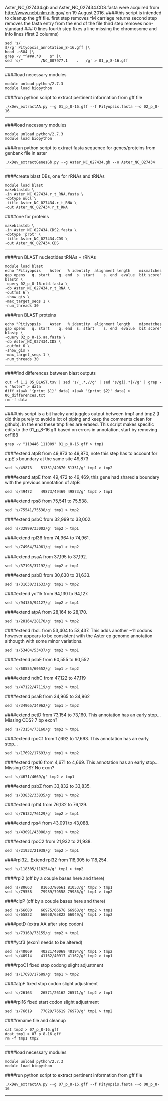 Aster_NC_027434.gb and Aster_NC_027434.CDS.fasta were acquired from http://www.ncbi.nlm.nih.gov/ on 19 August 2016.
####this script is intended to cleanup the gff file. first step removes ^M carriage returns second step removes the fasta entry from the end of the file third step removes non-standard ###			0 lines fourth step fixes a line missing the chromosome and info lines (first 2 columns)
```
sed 's/$//g' Pityopsis_annotation_8-16.gff |\
head -n584 |\
grep -v "^###.*0	$" |\
sed 's/^		/NC_007977.1	.	/g' > 01_p_8-16.gff
```
---
####load necessary modules
```
module unload python/2.7.3
module load biopython
```
####run python script to extract pertinent information from gff file
```
./xDev_extractAA.py --g 01_p_8-16.gff --f Pityopsis.fasta --o 02_p_8-16
```
---
####load necessary modules
```
module unload python/2.7.3
module load biopython
```
####run python script to extract fasta sequence for genes/proteins from genbank file in aster
```
./xDev_extractGenesGb.py --g Aster_NC_027434.gb --o Aster_NC_027434
```
---
####create blast DBs, one for rRNAs and tRNAs
```
module load blast
makeblastdb \
-in Aster_NC_027434.r_t_RNA.fasta \
-dbtype nucl \
-title Aster_NC_027434.r_t_RNA \
-out Aster_NC_027434.r_t_RNA
```
####one for proteins
```
makeblastdb \
-in Aster_NC_027434.CDS2.fasta \
-dbtype 'prot' \
-title Aster_NC_027434.CDS \
-out Aster_NC_027434.CDS
```
---
####run BLAST nucleotides tRNAs + rRNAs
```
module load blast
echo "Pitiyopsis	Aster	% identity	alignment length	mismatches	gap opens	q. start	q. end	s. start	s. end	evalue	bit score"
blastn \
-query 02_p_8-16.ntd.fasta \
-db Aster_NC_027434.r_t_RNA \
-outfmt 6 \
-show_gis \
-max_target_seqs 1 \
-num_threads 30
```
####run BLAST proteins
```
echo "Pitiyopsis	Aster	% identity	alignment length	mismatches	gap opens	q. start	q. end	s. start	s. end	evalue	bit score"
blastp \
-query 02_p_8-16.aa.fasta \
-db Aster_NC_027434.CDS \
-outfmt 6 \
-show_gis \
-max_target_seqs 1 \
-num_threads 30
```
---
####find differences between blast outputs
```
cut -f 1,2 05_BLAST.tsv | sed 's/_.*,//g' | sed 's/gi|.*|//g' | grep -v "Aster" > data
diff <(awk '{print $1}' data) <(awk '{print $2}' data) > 06_differences.txt
rm -f data
```
---
####this script is a bit hacky and juggles output between tmp1 and tmp2 (I did this purely to avoid a lot of piping and keep the comments clean for github). In the end these tmp files are erased. This script makes specific edits to the 01_p_8-16.gff based on errors in annotation, start by removing orf188
```
grep -v "110446	111009" 01_p_8-16.gff > tmp1
```
####extend atpB from 49,873 to 49,870, note this step has to account for atpE's boundary at the same site 49,873
```
sed 's/49873	51351/49870	51351/g' tmp1 > tmp2
```
####extend atpE from 49,472 to 49,469, this gene had shared a boundary with the previous annotation of atpB
```
sed 's/49472	49873/49469	49873/g' tmp2 > tmp1
```
####extend rps8 from 75,541 to 75,538.
```
sed 's/75541/75538/g' tmp1 > tmp2
```
####extend psbC from 32,999 to 33,002.
```
sed 's/32999/33002/g' tmp2 > tmp1
```
####extend rpl36 from 74,964 to 74,961.
```
sed 's/74964/74961/g' tmp1 > tmp2
```
####extend psaA from 37,195 to 37,192.
```
sed 's/37195/37192/g' tmp2 > tmp1
```
####extend psbD from 30,630 to 31,633.
```
sed 's/31630/31633/g' tmp1 > tmp2
```
####extend ycf15 from 94,130 to 94,127.
```
sed 's/94130/94127/g' tmp2 > tmp1
```
####extend atpA from 28,164 to 28,170.
```
sed 's/28164/28170/g' tmp1 > tmp2
```
####extend rbcL from 53,404 to 53,437. This adds another ~11 codons however appears to be consistent with the Aster cp genome annotation althougth with some minor variations.
```
sed 's/53404/53437/g' tmp2 > tmp1
```
####extend psbE from 60,555 to 60,552
```
sed 's/60555/60552/g' tmp1 > tmp2
```
####extend ndhC from 47,122 to 47,119
```
sed 's/47122/47119/g' tmp2 > tmp1
```
####extend psaB from 34,965 to 34,962
```
sed 's/34965/34962/g' tmp1 > tmp2
```
####extend petD from 73,154 to 73,160. This annotation has an early stop... Missing CDS? 7 bp exon?
```
sed 's/73154/73160/g' tmp2 > tmp1
```
####extend rpoC1 from 17,692 to 17,693. This annotation has an early stop...
```
sed 's/17692/17693/g' tmp1 > tmp2
```
####extend rps16 from 4,671 to 4,669. This annotation has an early stop... Missing CDS? No exon?
```
sed 's/4671/4669/g' tmp2 > tmp1 
```
####extend psbZ from 33,832 to 33,835.
```
sed 's/33832/33835/g' tmp1 > tmp2
```
####extend rpl14 from 76,132 to 76,129.
```
sed 's/76132/76129/g' tmp2 > tmp1
```
####extend rps4 from 43,091 to 43,088.
```
sed 's/43091/43088/g' tmp1 > tmp2
```
####extend rpoC2 from 21,932 to 21,938.
```
sed 's/21932/21938/g' tmp2 > tmp1
```
####rpl32...Extend rpl32 from 118,305 to 118,254.
```
sed 's/118305/118254/g' tmp1 > tmp2
```
####rpl2 (off by a couple bases here and there)
```
sed 's/80663	81053/80661	81053/g' tmp2 > tmp1
sed 's/79558	79989/79558	79986/g' tmp1 > tmp2
```
####clpP (off by a couple bases here and there)
```
sed 's/66680	66975/66678	66968/g' tmp2 > tmp1
sed 's/65822	66050/65822	66049/g' tmp1 > tmp2
```
####petD (extra AA after stop codon)
```
sed 's/73160/73155/g' tmp2 > tmp1
```
####ycf3 (exon1 needs to be altered)
```
sed 's/40069	40221/40069	40194/g' tmp1 > tmp2
sed 's/40914	41162/40917	41162/g' tmp2 > tmp1
```
####rpoC1 fixed stop codong slight adjustment
```
sed 's/17693/17689/g' tmp1 > tmp2
```
####atpF fixed stop codon slight adjustment
```
sed 's/26163	26571/26162	26571/g' tmp2 > tmp1
```
####rpl16 fixed start codon slight adjustment
```
sed 's/76619	77029/76619	76978/g' tmp1 > tmp2
```
####rename file and cleanup
```
cat tmp2 > 07_p_8-16.gff
#cat tmp1 > 07_p_8-16.gff
rm -f tmp1 tmp2
```
---
####load necessary modules
```
module unload python/2.7.3
module load biopython
```
####run python script to extract pertinent information from gff file
```
./xDev_extractAA.py --g 07_p_8-16.gff --f Pityopsis.fasta --o 08_p_8-16
```
---
